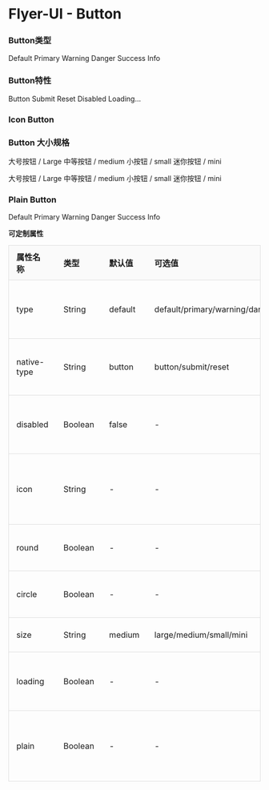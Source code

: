 <h1>Flyer-UI - Button</h1>
<h3>Button类型</h3>
<p>
    <fly-button>Default</fly-button>
    <fly-button type='primary'>Primary</fly-button>
    <fly-button type='warning'>Warning</fly-button>
    <fly-button type='danger'>Danger</fly-button>
    <fly-button type='success'>Success</fly-button>
    <fly-button type='info'>Info</fly-button>
</p>
<h3>Button特性</h3>
<p>
    <fly-button native-type='button'>Button</fly-button>
    <fly-button native-type='submit'>Submit</fly-button>
    <fly-button native-type='reset'>Reset</fly-button>
    <fly-button disabled>Disabled</fly-button>
    <fly-button loading>Loading...</fly-button>
</p>
<h3>Icon Button</h3>
<p>
    <fly-button icon='fly-icon-help-circle'></fly-button>
    <fly-button icon='fly-icon-map-pin' round></fly-button>
    <fly-button icon='fly-icon-chevrons-right' type='info' circle></fly-button>
</p>
<h3>Button 大小规格</h3>
<p>
   <fly-button size='large'>大号按钮 / Large</fly-button>
   <fly-button size='medium'>中等按钮 / medium</fly-button>
   <fly-button size='small'>小按钮 / small</fly-button>
   <fly-button size='mini'>迷你按钮 / mini</fly-button>
</p>
<p>
   <fly-button ci size='large'>大号按钮 / Large</fly-button>
   <fly-button size='medium'>中等按钮 / medium</fly-button>
   <fly-button size='small'>小按钮 / small</fly-button>
   <fly-button size='mini'>迷你按钮 / mini</fly-button>
</p>
<h3>Plain Button</h3>
<p>
    <fly-button plain>Default</fly-button>
    <fly-button plain type='primary'>Primary</fly-button>
    <fly-button plain type='warning'>Warning</fly-button>
    <fly-button plain type='danger'>Danger</fly-button>
    <fly-button plain type='success'>Success</fly-button>
    <fly-button plain type='info'>Info</fly-button>
</p>

**可定制属性**  

属性名称 | 类型 | 默认值  | 可选值  | 说明  |
---------|----------|---------|---------|--------|
type | String | default  | default/primary/warning/danger/success/info  | 定义按钮的类型  |
native-type | String | button  | button/submit/reset | 原生的type属性  |
disabled | Boolean | false  | - | 是否设置为禁用  |
icon | String | -  | - | 字体图标的样式名称  |
round  |  Boolean  | -  | -  | 是否设有圆角  |
circle  |  Boolean  | -  | -  | 是否设为圆形  |
size  |  String  | medium  | large/medium/small/mini  | 按钮大小
loading | Boolean | - | - | 是否显示在加载中 |  
plain | Boolean | - | - | 是否是简约风格的按钮 |  
  
<style lang='scss' scoped>
table{
    width:100%;
    border:1px solid #dedede;
    border-bottom:0px;
    margin:0px;
    padding:0px;
    border-collapse:collapse;
    th{
        background-color:#fafafa;
    }
    td,th{
        text-align:left;
        border:0px;
        padding:10px 15px;
        box-sizing:border-box;
        border-spacing:0px;
        border-bottom:1px solid #dedede;
    }
}
</style>